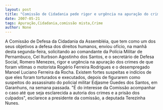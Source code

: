 ```yaml
---
layout: post
title: "Comissão de Cidadania pede rigor e urgência na apuração do crime"
date: 2007-05-21
tags: Apuração,Cidadania,comissão mista,Crime
author: None
---
```

A Comiss&atilde;o de Defesa da Cidadania da Assembl&eacute;ia, que tem como um dos seus objetivos a defesa dos direitos humanos, enviou of&iacute;cio, na manh&atilde; desta segunda-feira, solicitando ao comandante da Pol&iacute;cia Militar de Pernambuco, Cel Iturbson Agostinho dos Santos, e o secret&aacute;rio de Defesa Social, Romero Menezes, rigor e urg&ecirc;ncia na apura&ccedil;&atilde;o dos crimes de que foram v&iacute;timas o motorista Rog&eacute;rio Ferreira Rodrigues e o desempregado Manoel Luciano Ferreira da Rocha.
Existem fortes suspeitas e ind&iacute;cios de que eles foram torturados e executados, depois de figurarem como suspeitos do assassinato do policial militar Edjasme Guedes dos Santos, em Garanhuns, na semana passada. 
&quot;&Eacute; do interesse da Comiss&atilde;o acompanhar o caso at&eacute; que seja esclarecida a autoria dos crimes e a pris&atilde;o dos culpados&quot;, esclarece a presidente da comiss&atilde;o, a deputada Terezinha Nunes. 
